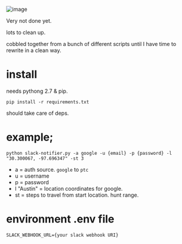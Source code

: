 ![image](http://i.imgur.com/RZOTKLI.png)

Very not done yet.  

lots to clean up.  

cobbled together from a bunch of different scripts until I have time to rewrite in a clean way.

# install

needs pythong 2.7 & pip.

`pip install -r requirements.txt`

should take care of deps. 

# example;

`python slack-notifier.py -a google -u {email} -p {password} -l "30.300067, -97.696347" -st 3`

 - a = auth source. `google` to `ptc`
 - u = username
 - p = password
 - l "Austin" = location coordinates for google.
 - st = steps to travel from start location.  hunt range.

# environment .env file

    SLACK_WEBHOOK_URL={your slack webhook URI}

